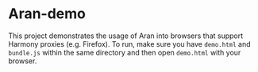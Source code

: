 # Aran-demo

This project demonstrates the usage of Aran into browsers that support Harmony proxies (e.g. Firefox).
To run, make sure you have `demo.html` and `bundle.js` within the same directory and then open `demo.html` with your browser.
